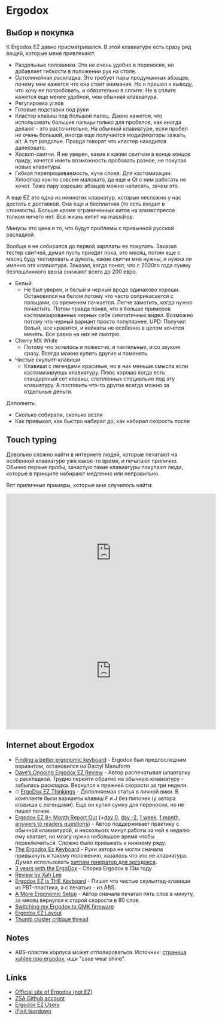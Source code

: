 # Ergodox

## Выбор и покупка

К Ergodox EZ давно присматривался. В этой клавиатуре есть сразу ряд вещей, которые меня привлекают.

* Раздельные половинки. Это не очень удобно в переноске, но добавляет гибкости в положении рук на столе.
* Ортолинейная раскладка. Это требует пары продуманных абзацев, почему мне кажется что она стоит внимания. Но я пришел к выводу, что хочу ее попробовать, и обязательно в сплите. Не в сплите кажется еще менее удобной, чем обычная клавиатура.
* Регулировка углов
* Готовые подставки под руки
* Кластер клавиш под большой палец. Давно кажется, что использовать большие пальцы только для пробелов, как иногда делают - это расточительно. На обычной клавиатуре, если пробел не очень большой, иногда еще получается модификаторы зажать, alt. А тут раздолье. Правда говорят что кластер находится далековато.
* Хосвоп-свитчи. Я не уверен, какие к каким свитчам в конце концов приду, хочется иметь возможность пробовать разное, не покупая новые клавитуры.
* Гибкая перепрошиваемость, куча слоев. Для кастомизации. Xmodmap как-то совсем маловато, да еще и Qt с ним работать не хочет. Тоже пару хороших абзацев можно написать, зачем это.

А еще EZ это одна из немногих клавиатур, которые несложно у нас достать с доставкой. Она еще и бесплатная (то есть входит в стоимость). Больше кроме ограниченных китов на алиэкспрессе толком ничего нет. Вся жизнь кипит на massdrop.

Минусы это цена и то, что будут проблемы с привычной русской расладкой.

Вообще я не собирался до первой зарплаты ее покупать. Заказал тестер свитчей, думал пусть приедет пока, это месяц, потом еще с месяц буду тестировать и думать, какие свитчи мне нужны, и нужна ли именно эта клавиатура. Заказал, когда понял, что с 2020го года сумму безпошлинного ввоза снижают всего до 200 евро.

* Белый
  * Не был уверен, и белый и черный вроде одинаково хороши. Остановился на белом потому что часто соприкасается с пальцами, со временем пачкается. Легче заметить, когда нужно почистить. Потом правда понял, что я больше примеров кастомизированных черных себе симпатичных видел. Возможно потому что черный вариант просто популярнее. UPD: Получил белый, все нравится, и кейкапы не особенно в целом хочется менять. Все равно на них не смотрю.
* Cherry MX White
  * Потому что хотелось и пожестче, и тактильные, и со звуком сразу. Всегда можно купить другие и поменять.
* Чистые скульпт-клавиши
  * Клавиши с легендами красивые, но в них меньше смысла если кастомизируешь клавиатуру. Плюс хорошо когда есть стандартный сет клавиш, слепленных специально под эту клавиатуру. А поставить что-то другое всегда можно за отдельные деньги.

Дополнить:
* Сколько собирали, сколько везли
* Как привыкал, как быстро набирал до, как набирал скорость после

## Touch typing

Довольно сложно найти в интернете людей, которые печатают на особенной клавиатуре уже какое-то время, и печатают прилично. Обычно первые пробы, зачастую такие клавиатуры покупают люди, которые в принципе набирают медленно или неправильно.

Вот приличные примеры, которые мне случилось найти:

<iframe width="560" height="315" src="https://www.youtube.com/embed/y1s3c_fFBv0" frameborder="0" allow="accelerometer; autoplay; encrypted-media; gyroscope; picture-in-picture" allowfullscreen></iframe>

<iframe width="560" height="315" src="https://www.youtube.com/embed/wyLdbvAN4Sc" frameborder="0" allow="accelerometer; autoplay; encrypted-media; gyroscope; picture-in-picture" allowfullscreen></iframe>

## Internet about Ergodox

* [Finding a better ergonomic keyboard](https://www.lewisf.com/dactyl-manuform/) - Ergodox был предпоследним вариантом, остановился на Dactyl Manuform
* [Dave’s Ongoing Ergodox EZ Review](https://beanstalkim.com/learn/review/ergodox-ez-review/) - Автор распечатывал шпаргалку с раскладкой. Трудно перейти обратно на обычную клавиатуру - забылась раскладка. Вернулся к прежней скорости за три недели.
* <span title="может дополняться">⏱ </span>[ErgoDox EZ Thinkings](https://knowledge.rootknecht.net/ergodox-ez) - Дополняемая статья в личной вики. В комплекте были варианты клавиш F и J без пипочек (у автора клавиши с легендами). Еще он купил сумку для переноски, но не пишет почем.
* [Ergodox EZ 8+ Month Report Out](https://grantmichaelgardner.com/2018/09/04/ergodox-ez-8-month-report-out/) (+[day 0](https://grantmichaelgardner.com/2018/01/05/ergodox-ez-day-0/), [day -2](https://grantmichaelgardner.com/2018/01/03/ergodox-ez-day-2/), [1 week](https://grantmichaelgardner.com/2018/01/12/ergodox-ez-one-week-in/), [1 month](https://grantmichaelgardner.com/2018/02/02/ergodox-ez-1-month/), [answers to readers questions](https://grantmichaelgardner.com/2018/01/21/some-ergodox-questions-answered/)) - Автор поддерживает практику с обычной клавиатурой, и нескольких минут работы за ней в неделю ему хватает, но мозгу нужно небольшое время чтобы переключиться. Сложно было привыкать к нижнему ряду.
* [The Ergodox Ez Keyboard](https://infinitetree.eu/blog/2019/04/06/the-ergodox-ez-keyboard/) - Руки автора не могли сначала привыкнуть к такому положению, казалось что это не клавиатура. Думал использовать [хитпам генератор для эргодокса](https://github.com/naps62/ergodox-heatmap-generator).
* [3 years with the ErgoDox](https://writepermission.com/3-years-with-the-ergodox.html) - Сборка Ergodox в 13м году
* [Review by Xah Lee](http://xahlee.info/kbd/ergodox_keyboard.html)
* [Ergodox EZ is THE Keyboard](https://matteeyah.com/ergodox-ez-keyboard) - Пишет что чистые скульптед-клавиши из PBT-пластика, а с печатью - из ABS.
* [A More Ergonomic Setup](https://timkadlec.com/remembers/2018-11-16-more-ergonomic-setup/) - Автор сначала печатал пять слов в минуту, за месяц вернулся к старой скорости в 80 слов.
* [Switching my Ergodox to QMK firmware](https://jakemccrary.com/blog/2019/08/15/switching-my-ergodox-to-qmk-firmware/)
* [Ergodox EZ Layout](https://explog.in/notes/ergodox.html)
* [Thumb cluster critique thread](https://geekhack.org/index.php?topic=62848.0)

## Notes

* ABS-пластик корпуса может отполироваться. Источник: [страница xahlee про ergodox](http://xahlee.info/kbd/ergodox_keyboard.html), ищи "case wear shine".

## Links

* [Official site of Ergodox (not EZ)](https://www.ergodox.io/)
* [ZSA Github account](https://github.com/zsa)
* [Ergodox EZ Users](https://people.ergodox-ez.com/)
* [iFixit teardown](https://www.ifixit.com/Guide/ErgoDox+EZ+Keyboard+Repairability+Assessment/125077)
